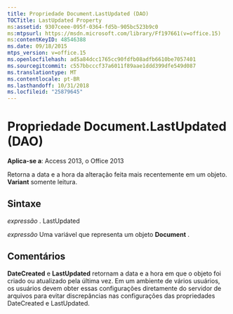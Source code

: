 ```yaml
---
title: Propriedade Document.LastUpdated (DAO)
TOCTitle: LastUpdated Property
ms:assetid: 9307ceee-095f-0364-fd5b-905bc523b9c0
ms:mtpsurl: https://msdn.microsoft.com/library/Ff197661(v=office.15)
ms:contentKeyID: 48546388
ms.date: 09/18/2015
mtps_version: v=office.15
ms.openlocfilehash: ad5a84dcc1765cc90fdfb08adfb6610be7057401
ms.sourcegitcommit: c557bbcccf37a6011f89aae1ddd399dfe549d087
ms.translationtype: MT
ms.contentlocale: pt-BR
ms.lasthandoff: 10/31/2018
ms.locfileid: "25879645"
---
```

# <a name="documentlastupdated-property-dao"></a>Propriedade Document.LastUpdated (DAO)


**Aplica-se a**: Access 2013, o Office 2013

Retorna a data e a hora da alteração feita mais recentemente em um objeto. **Variant** somente leitura.

## <a name="syntax"></a>Sintaxe

*expressão* . LastUpdated

*expressão* Uma variável que representa um objeto **Document** .

## <a name="remarks"></a>Comentários

**DateCreated** e **LastUpdated** retornam a data e a hora em que o objeto foi criado ou atualizado pela última vez. Em um ambiente de vários usuários, os usuários devem obter essas configurações diretamente do servidor de arquivos para evitar discrepâncias nas configurações das propriedades DateCreated e LastUpdated.

